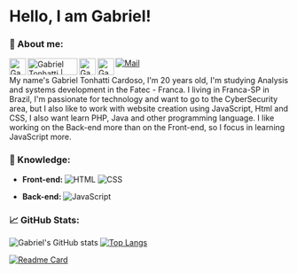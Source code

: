 <b> Hello, I am Gabriel! </b>
====================
### <b> 💬 About me:</b>

<a href="https://twitter.com/GTonhatti">
  <img align="left" alt="Gabriel Tonhatti | Twitter" width="30px" src="https://i.pinimg.com/originals/28/90/ba/2890bac9ba41e52707f36268231dfe9e.png" />
</a>
<a href="https://www.linkedin.com/in/gabriel-tonhatti-2480561b9/">
  <img align="left" alt="Gabriel Tonhatti | LinkeIn" width="90px" height = "30px" src="https://i3.wp.com/www.mundorh.com.br/wp-content/uploads/2016/09/linkedin-1.jpg" />
</a>
<a href="https://www.facebook.com/Gabriel.Tonhatti.1">
  <img align="left" alt="Gabriel Tonhatti | Facebook" width="30px" height = "30px" src="https://i1.wp.com/www.telesintese.com.br/wp-content/uploads/2016/09/facebook-flat-vector-logo-400x400.png?fit=400%2C400&ssl=1" />
</a>
<a href="https://www.instagram.com/gabrieltonhatti/">
  <img align="left" alt="Gabriel Tonhatti | Instagram" width="30px" height = "30px" src="https://www.itabirito.mg.leg.br/imagens/insta.png/image" />
</a>

[![Mail](https://img.shields.io/badge/EMAIL-D14836?style=for-the-badge&logo=mail.ru&logoColor=white)](mailto:gabrieltonhatti37@gmail.com)


   My name's Gabriel Tonhatti Cardoso, I'm 20 years old, I'm studying Analysis and systems development in the Fatec - Franca. I living in Franca-SP in Brazil, I'm passionate for technology and want to go to the CyberSecurity area, but I also like to work with website creation using JavaScript, Html and CSS, I also want learn PHP, Java and other programming language. I like working on the Back-end more than on the Front-end, so I focus in learning JavaScript more.

  

### <b> 📖 Knowledge:</b>

- <b> Front-end: </b>
![HTML](https://camo.githubusercontent.com/cfdb48c5b546d4e05cc4b44bef33280591c4df29a5b75418bce9f45ad6f9253f/68747470733a2f2f696d672e736869656c64732e696f2f62616467652f2d48544d4c352d4533344632363f7374796c653d666c61742d737175617265266c6f676f3d68746d6c35266c6f676f436f6c6f723d666666666666)
![CSS](https://camo.githubusercontent.com/2435c2a64789b8a71c701a1a593b4a6e6869789bfb0626e515dc2a6b6dffa6c5/68747470733a2f2f696d672e736869656c64732e696f2f62616467652f2d435353332d3135373242363f7374796c653d666c61742d737175617265266c6f676f3d63737333)

- <b> Back-end: </b>
![JavaScript](https://camo.githubusercontent.com/621c38293a70f2ef1aff6cf0bb6b37058c4377b4a5c2bd3f53ceea28cc32957c/68747470733a2f2f696d672e736869656c64732e696f2f62616467652f2d4a6176615363726970742d4637444631453f7374796c653d666c61742d737175617265266c6f676f3d6a617661736372697074266c6f676f436f6c6f723d30303030303026636f6c6f723d464643453541)

### <b>📈 GitHub Stats:</b>

![Gabriel's GitHub stats](https://github-readme-stats.vercel.app/api?username=GabrielTonhatti&show_icons=true&theme=dracula&hide_border=true&include_all_commits=true&count_private=true)
[![Top Langs](https://github-readme-stats.vercel.app/api/top-langs/?username=GabrielTonhatti&layout=compact&theme=dracula&hide_border=true)](https://github.com/anuraghazra/github-readme-stats)

[![Readme Card](https://github-readme-stats.vercel.app/api/pin/?username=GabrielTonhatti&repo=Estudos-JavaScript&theme=dracula&show_owner=true&hide_border=true)](https://github.com/GabrielTonhatti/Estudos-JavaScript)


